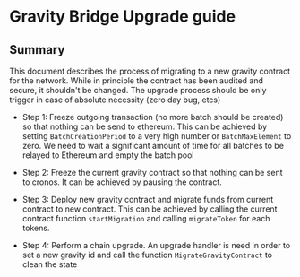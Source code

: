 # Gravity Bridge Upgrade guide

## Summary

This document describes the process of migrating to a new gravity contract for the network. While in principle the contract has been audited and secure, it shouldn't be changed. The upgrade process should be only trigger in case of absolute necessity (zero day bug, etcs)

- Step 1: 
Freeze outgoing transaction (no more batch should be created) so that nothing can be send to ethereum. This can be achieved by setting `BatchCreationPeriod` to a very high number or `BatchMaxElement` to zero. 
We need to wait a significant amount of time for all batches to be relayed to Ethereum and empty the batch pool

- Step 2:
Freeze the current gravity contract so that nothing can be sent to cronos. It can be achieved by pausing the contract.

- Step 3: 
Deploy new gravity contract and migrate funds from current contract to new contract. This can be achieved by calling the current contract function `startMigration` and calling `migrateToken` for each tokens.

- Step 4: 
Perform a chain upgrade. An upgrade handler is need in order to set a new gravity id and call the function `MigrateGravityContract` to clean the state





